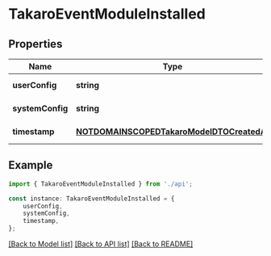 # TakaroEventModuleInstalled


## Properties

Name | Type | Description | Notes
------------ | ------------- | ------------- | -------------
**userConfig** | **string** |  | [default to undefined]
**systemConfig** | **string** |  | [default to undefined]
**timestamp** | [**NOTDOMAINSCOPEDTakaroModelDTOCreatedAt**](NOTDOMAINSCOPEDTakaroModelDTOCreatedAt.md) |  | [default to undefined]

## Example

```typescript
import { TakaroEventModuleInstalled } from './api';

const instance: TakaroEventModuleInstalled = {
    userConfig,
    systemConfig,
    timestamp,
};
```

[[Back to Model list]](../README.md#documentation-for-models) [[Back to API list]](../README.md#documentation-for-api-endpoints) [[Back to README]](../README.md)

